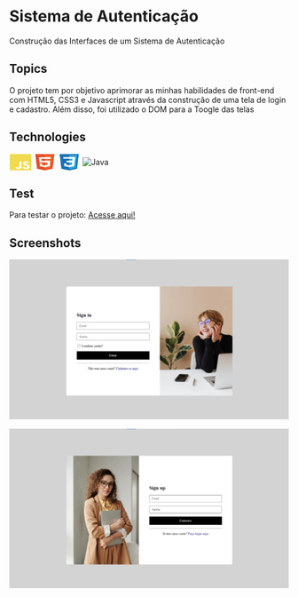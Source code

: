 # Sistema de Autenticação
Construção das Interfaces de um Sistema de Autenticação

## Topics

O projeto tem por objetivo aprimorar as minhas habilidades de front-end com HTML5, CSS3 e Javascript através da construção de uma tela de login e cadastro. Além disso, foi utilizado o DOM para a Toogle das telas 

## Technologies

<div style="display: inline_block" align="left">
  <img align="center" alt="Javascript" height="30" width="40" src="https://raw.githubusercontent.com/devicons/devicon/master/icons/javascript/javascript-plain.svg">
  <img align="center" alt="HTML5" height="30" width="40" src="https://raw.githubusercontent.com/devicons/devicon/master/icons/html5/html5-original.svg">
  <img align="center" alt="CSS3" height="30" width="40" src="https://raw.githubusercontent.com/devicons/devicon/master/icons/css3/css3-original.svg">  
  <img align="center" alt="Java" height="30" width="40" src="https://cdn.jsdelivr.net/gh/devicons/devicon/icons/java/java-original.svg">
</div>

## Test

Para testar o projeto: <a href="https://gustavoestevesr.github.io/Sistema-de-Autenticacao/">Acesse aqui!<a>
  
## Screenshots

![alt text](https://github.com/gustavoestevesr/Sistema-de-Autentica-o/blob/main/sign%20in.png?raw=true)

![alt text](https://github.com/gustavoestevesr/Sistema-de-Autentica-o/blob/main/sign%20up.png)
